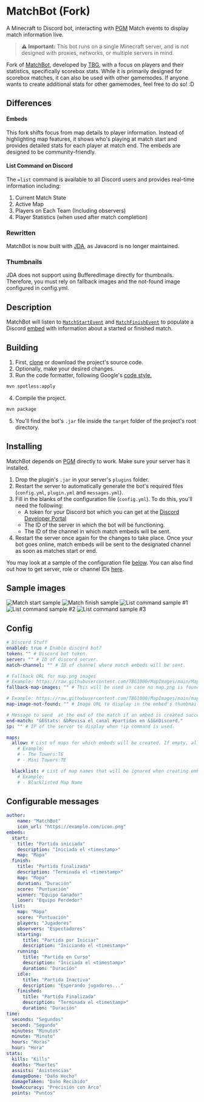 # MatchBot (Fork)
A Minecraft to Discord bot, interacting with [PGM](https://github.com/PGMDev/PGM/) Match events to display match information live.


> **⚠️ Important:** This bot runs on a single Minecraft server, and is not designed with proxies, networks, or multiple servers in mind.

Fork of [MatchBot](https://github.com/TBG1000/MatchBot), developed by [TBG](https://github.com/TBG1000), with a focus on players and their statistics, specifically scorebox stats. While it is primarily designed for scorebox matches, it can also be used with other gamemodes. If anyone wants to create additional stats for other gamemodes, feel free to do so! :D

## Differences
#### Embeds
This fork shifts focus from map details to player information. Instead of highlighting map features, it shows who's playing at match start and provides detailed stats for each player at match end. The embeds are designed to be community-friendly.

#### List Command on Discord
The `=list` command is available to all Discord users and provides real-time information including:
1. Current Match State
2. Active Map
3. Players on Each Team (Including observers)
4. Player Statistics (when used after match completion)

### Rewritten
MatchBot is now built with [JDA](https://github.com/discord-jda/JDA), as Javacord is no longer maintained.

### Thumbnails
JDA does not support using BufferedImage directly for thumbnails. Therefore, you must rely on fallback images and the not-found image configured in config.yml.

## Description

MatchBot will listen to [`MatchStartEvent`](https://github.com/PGMDev/PGM/blob/dev/core/src/main/java/tc/oc/pgm/api/match/event/MatchStartEvent.java) and [`MatchFinishEvent`](https://github.com/PGMDev/PGM/blob/dev/core/src/main/java/tc/oc/pgm/api/match/event/MatchFinishEvent.java) to populate a Discord [embed](https://javacord.org/wiki/basic-tutorials/embeds.html#creating-an-embed) with information about a started or finished match.


## Building

1. First, [clone](https://docs.github.com/en/repositories/creating-and-managing-repositories/cloning-a-repository) or download the project's source code.
2. Optionally, make your desired changes.
3. Run the code formatter, following Google's [code style.](https://google.github.io/styleguide/javaguide.html)
```bash
mvn spotless:apply
```
4. Compile the project.
```bash
mvn package
```

5. You'll find the bot's `.jar` file inside the `target` folder of the project's root directory.

## Installing

MatchBot depends on [PGM](https://github.com/PGMDev/PGM/) directly to work. Make sure your server has it installed.

1. Drop the plugin's `.jar` in your server's `plugins` folder.
2. Restart the server to automatically generate the bot's required files (`config.yml`, `plugin.yml` and `messages.yml`).
3. Fill in the blanks of the configuration file (`config.yml`). To do this, you'll need the following:
    - A token for your Discord bot which you can get at the [Discord Developer Portal](https://discord.com/developers/docs)
    - The ID of the server in which the bot will be functioning.
    - The ID of the channel in which match embeds will be sent.
4. Restart the server once again for the changes to take place. Once your bot goes online, match embeds will be sent to the designated channel as soon as matches start or end.

You may look at a sample of the configuration file [below](https://github.com/TBG1000/MatchBot#config).
You can also find out how to get server, role or channel IDs [here](https://support.discord.com/hc/en-us/articles/206346498-Where-can-I-find-my-User-Server-Message-ID).


## Sample images
![Match start sample](https://i.imgur.com/O6jHaCw.png)
![Match finish sample](https://i.imgur.com/wKVOutu.png)
![List command sample #1](https://i.imgur.com/SLT8QiD.png)
![List command sample #2](https://i.imgur.com/CYkyhM1.png)
![List command sample #3](https://i.imgur.com/1Ub38L6.png)

## Config
    
```yaml
# Discord Stuff
enabled: true # Enable discord bot?
token: "" # Discord bot token.
server: "" # ID of discord server.
match-channel: "" # ID of channel where match embeds will be sent.

# Fallback URL for map.png images
# Example: https://raw.githubusercontent.com/TBG1000/MapImages/main/Maps/
fallback-map-images: "" # This will be used in case no map.png is found the map's directory.

# Example: https://raw.githubusercontent.com/TBG1000/MapImages/main/map_image_not_found.png
map-image-not-found: "" # Image URL to display in the embed's thumbnail if no image is found.

# Message to send  at the end of the match if an embed is created successfully.
end-match: "&6Stats: &bRevisa el canal #partidas en &1&nDiscord."
ip: "" # IP of the server to display when !ip command is used.

maps:
  allow: # List of maps for which embeds will be created. If empty, all maps will be used.
    # Example:
    # - The Towers:TE
    # - Mini Towers:TE

  blacklist: # List of map names that will be ignored when creating embeds.
    # Example:
    # - Blacklisted Map Name
```
## Configurable messages
```yaml
author:
    name: "MatchBot"
    icon_url: "https://example.com/icon.png"
embeds:
  start:
    title: "Partida iniciada"
    description: "Iniciada el <timestamp>"
    map: "Mapa"
  finish:
    title: "Partida finalizada"
    description: "Terminada el <timestamp>"
    map: "Mapa"
    duration: "Duración"
    score: "Puntuación"
    winner: "Equipo Ganador"
    loser: "Equipo Perdedor"
  list:
    map: "Mapa"
    score: "Puntuación"
    players: "Jugadores"
    observers: "Espectadores"
    starting:
      title: "Partida por Iniciar"
      description: "Iniciando el <timestamp>"
    running:
      title: "Partida en Curso"
      description: "Iniciada el <timestamp>"
      duration: "Duración"
    idle:
      title: "Partida Inactiva"
      description: "Esperando jugadores..."
    finished:
      title: "Partida Finalizada"
      description: "Terminada el <timestamp>"
      duration: "Duración"
time:
  seconds: "Segundos"
  second: "Segundo"
  minutes: "Minutos"
  minute: "Minuto"
  hours: "Horas"
  hour: "Hora"
stats:
  kills: "Kills"
  deaths: "Muertes"
  assists: "Asistencias"
  damageDone: "Daño Hecho"
  damageTaken: "Daño Recibido"
  bowAccuracy: "Precisión con Arco"
  points: "Puntos"
```
